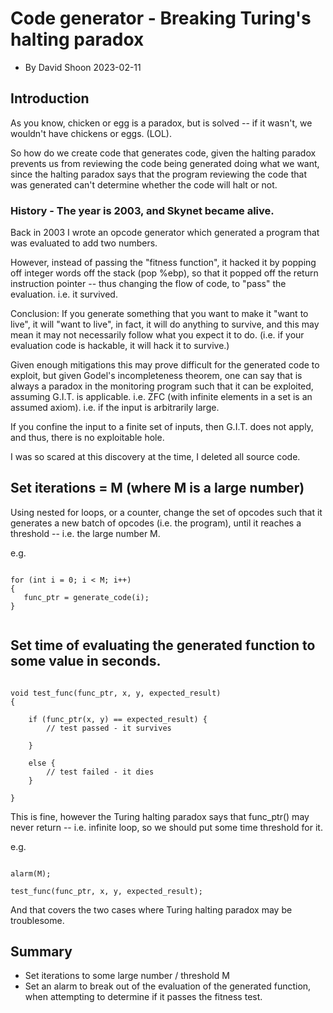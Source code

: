 # Code generator - Breaking Turing's halting paradox

- By David Shoon 2023-02-11


## Introduction

As you know, chicken or egg is a paradox, but is solved -- if it wasn't, we wouldn't have chickens or eggs. (LOL).

So how do we create code that generates code, given the halting paradox prevents us from reviewing the code being generated doing what we want, since the halting paradox says that the program reviewing the code that was generated can't determine whether the code will halt or not.

### History - The year is 2003, and Skynet became alive.

Back in 2003 I wrote an opcode generator which generated a program that was evaluated to add two numbers.

However, instead of passing the "fitness function", it hacked it by popping off integer words off the stack (pop %ebp), so that it popped off the return instruction pointer -- thus changing the flow of code, to "pass" the evaluation. i.e. it survived.

Conclusion: If you generate something that you want to make it "want to live", it will "want to live", in fact, it will do anything to survive, and this may mean it may not necessarily follow what you expect it to do. (i.e. if your evaluation code is hackable, it will hack it to survive.)

Given enough mitigations this may prove difficult for the generated code to exploit, but given Godel's incompleteness theorem, one can say that is always a paradox in the monitoring program such that it can be exploited, assuming G.I.T. is applicable. i.e. ZFC (with infinite elements in a set is an assumed axiom). i.e. if the input is arbitrarily large.

If you confine the input to a finite set of inputs, then G.I.T. does not apply, and thus, there is no exploitable hole.

I was so scared at this discovery at the time, I deleted all source code.

## Set iterations = M (where M is a large number)

Using nested for loops, or a counter, change the set of opcodes such that it generates a new batch of opcodes (i.e. the program), until it reaches a threshold -- i.e. the large number M.

e.g.

```

for (int i = 0; i < M; i++) 
{  
   func_ptr = generate_code(i);
}


```

## Set time of evaluating the generated function to some value in seconds.

```

void test_func(func_ptr, x, y, expected_result)
{

	if (func_ptr(x, y) == expected_result) {
		// test passed - it survives

	}

	else {  
		// test failed - it dies
	}

}

```


This is fine, however the Turing halting paradox says that func_ptr() may never return -- i.e. infinite loop, so we should put some time threshold for it.

e.g.


```

alarm(M);

test_func(func_ptr, x, y, expected_result);

```


And that covers the two cases where Turing halting paradox may be troublesome.


## Summary  

- Set iterations to some large number / threshold M
- Set an alarm to break out of the evaluation of the generated function, when attempting to determine if it passes the fitness test.


